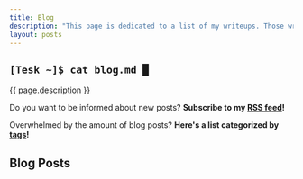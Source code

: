 ```yaml
---
title: Blog
description: "This page is dedicated to a list of my writeups. Those writeups include documentation, guides, tips and tricks, and responses. The writeups usually take days to write, and some even weeks. I spend a lot of my time to research and ask questions to qualified people to provide the most accurate and factual information."
layout: posts
---
```


<h2 class="no-text-decoration"><code>[Tesk ~]$ cat blog.md <span class="cursor">█</span></code></h2>
<p>{{ page.description }}</p>

Do you want to be informed about new posts? **Subscribe to my [RSS feed](/feed.xml)!**

Overwhelmed by the amount of blog posts? **Here's a list categorized by [tags](/tags)!**

## Blog Posts

